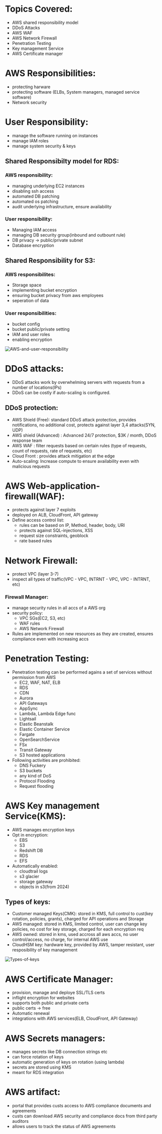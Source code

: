 # Topics Covered: 
- AWS shared responsibility model
- DDoS Attacks
- AWS WAF 
- AWS Network Firewall
- Penetration Testing
- Key management Service
- AWS Certificate manager


# AWS Responsibilities:
- protecting harware
- protecting software (ELBs, System managers, managed service software)
- Network security

# User Responsibility: 
- manage the software running on instances
- manage IAM roles 
- manage system security & keys 


## Shared Responsibilty model for RDS:

### AWS responsibility: 
- managing underlying EC2 instances 
- disabling ssh access 
- automated DB patching 
- automated os patching 
- audit underlying infrastructure, ensure availability


### User responsibility:
- Managing IAM access 
- managing DB security group(inbound and outbount rule)
- DB privacy -> public/private subnet
- Database encryption

## Shared Responsibility for S3:
 
### AWS responsibilites: 
- Storage space 
- implementing bucket encryption  
- ensuring bucket privacy from aws employees 
- seperation of data
### User responsibilities:
- bucket config
- bucket public/private setting 
- IAM and user roles 
- enabling encryption 

![AWS-and-user-responsibility](image-1.png)

# DDoS attacks:
- DDoS attacks work by overwhelming servers with requests from a number of locations(IPs)
- DDoS can be costly if auto-scaling is configured.

## DDoS protection:
- AWS Shield (Free): standard DDoS attack protection, provides notifications, no additional cost, protects against layer 3,4 attacks(SYN, UDP)
- AWS shield (Advanced) : Advanced 24/7 protection, $3K / month, DDoS response team
- AWS WAF : filter requests based on certain rules (type of requests, count of requests, rate of requests, etc)
- Cloud Front : provides attack mitigation at the edge
- Auto-scaling: Increase compute to ensure availability even with malicious requests


# AWS Web-application-firewall(WAF):
- protects against layer 7 exploits
- deployed on ALB, CloudFront, API gateway 
- Define access control list:
    + rules can be based on IP, Method, header, body, URI
    + protects against SQL-injections, XSS 
    + request size constraints, geoblock
    + rate based rules

# Network Firewall:
- protect VPC (layer 3-7)
- inspect all types of traffic(VPC - VPC, INTRNT - VPC, VPC - INTRNT, etc)

### Firewall Manager:
- manage security rules in all accs of a AWS org
- security policy: 
    + VPC SGs(EC2, S3, etc)
    + WAF rules 
    + AWS Network Firewall 
- Rules are implemented on new resources as they are created, ensures compliance even with increasing accs

# Penetration Testing:
- Penetration testing can be performed agains a set of services without permission from AWS
    + EC2, WAF, NAT, ELB
    + RDS
    + CDN 
    + Aurora
    + API Gateways 
    + AppSync 
    + Lambda, Lambda Edge func 
    + Lightsail
    + Elastic Beanstalk
    + Elastic Container Service
    + Fargate 
    + OpenSearchService 
    + FSx
    + Transit Gateway 
    + S3 hosted applications
- Following activities are prohibited: 
    + DNS Fuckery 
    + S3 buckets 
    + any kind of DoS
    + Protocol Flooding
    + Request flooding


# AWS Key management Service(KMS):
- AWS manages encryption keys
- Opt in encryption: 
    + EBS 
    + S3
    + Redshift DB 
    + RDS 
    + EFS 
- Automatically enabled:
    + cloudtrail logs
    + s3 glacier 
    + storage gateway
    + objects in s3(from 2024)
 
## Types of keys: 
- Customer managed Keys(CMK): stored in KMS, full control to cust(key rotation, policies, grants), charged for API operations and Storage
- AWS managed: stored in KMS, limited control, user can change key policies, no cost for key storage, charged for each encryption req
- AWS owned: stored in kms, used accross all aws accs, no user control/access, no charge, for internal AWS use 
- CloudHSM key: hardware key, provided by AWS, tamper resistant, user resposibility of key management

![Types-of-keys](image-2.png)

# AWS Certificate Manager:
- provision, manage and deploye SSL/TLS certs
- inflight encryption for websites 
- supports both public and private certs 
- public certs -> free 
- Automatic renewal
- integrations with AWS services(ELB, CloudFront, API Gateway)

# AWS Secrets managers:
- manages secrets like DB connection strings etc 
- can force rotation of keys 
- automatic generation of keys on rotation (using lambda)
- secrets are stored using KMS 
- meant for RDS integration 

# AWS artifact: 
- portal that provides custs access to AWS compliance documents and agreements 
- custs can download AWS security and compliance docs from third party auditors 
- allows users to track the status of AWS agreements
